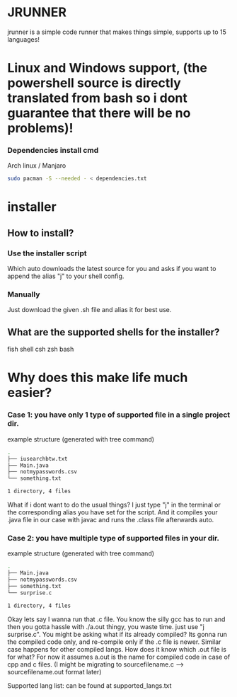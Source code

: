 # JRUNNER
jrunner is a simple code runner that makes things simple, supports up to 15 languages!
# Linux and Windows support, (the powershell source is directly translated from bash so i dont guarantee that there will be no problems)!

### Dependencies install cmd
Arch linux / Manjaro

```bash
sudo pacman -S --needed - < dependencies.txt
```

# installer
## How to install?
### Use the installer script 
Which auto downloads the latest source for you and asks if you want to append the alias "j" to your shell config.
### Manually
Just download the given .sh file and alias it for best use.
## What are the supported shells for the installer?
fish shell
csh
zsh
bash


# Why does this make life much easier?
### Case 1: you have only 1 type of supported file in a single project dir.

example structure (generated with tree command)
```bash
.
├── iusearchbtw.txt
├── Main.java
├── notmypasswords.csv
└── something.txt

1 directory, 4 files
```
What if i dont want to do the usual things?
I just type "j" in the terminal or the corresponding alias you have set for the script.
And it compiles your .java file in our case with javac and runs the .class file afterwards auto.


### Case 2: you have multiple type of supported files in your dir.


example structure (generated with tree command)
```bash
.
├── Main.java
├── notmypasswords.csv
├── something.txt
└── surprise.c

1 directory, 4 files
```
Okay lets say I wanna run that .c file.
You know the silly gcc has to run and then you gotta hassle with ./a.out thingy, you waste time.
just use "j surprise.c".
You might be asking what if its already compiled? Its gonna run the compiled code only, and re-compile only if the .c file is newer.
Similar case happens for other compiled langs.
How does it know which .out file is for what? For now it assumes a.out is the name for compiled code in case of cpp and c files. (I might be migrating to sourcefilename.c --> sourcefilename.out format later)




Supported lang list: can be found at supported_langs.txt



